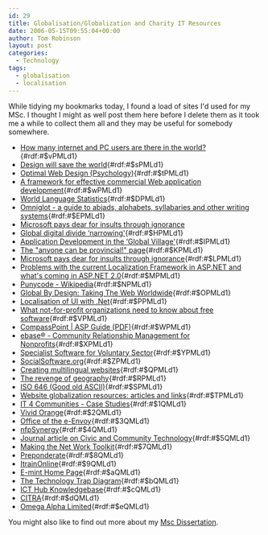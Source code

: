 ```yaml
---
id: 29
title: Globalisation/Globalization and Charity IT Resources
date: 2006-05-15T09:55:04+00:00
author: Tom Robinson
layout: post
categories:
  - Technology
tags:
  - globalisation
  - localisation
---
```

While tidying my bookmarks today, I found a load of sites I'd used for my MSc. I thought I might as well post them here before I delete them as it took me a while to collect them all and they may be useful for somebody somewhere.

  * [How many internet and PC users are there in the world?](http://www.geohive.com/global/geo.php?xml=ec_inet&xsl=ec_inet){#rdf:#$vPMLd1}
  * [Design will save the world](http://www.artlebedev.com/studio/slogan/){#rdf:#$sPMLd1}
  * [Optimal Web Design (Psychology)](http://psychology.wichita.edu/optimalweb/international.htm){#rdf:#$tPMLd1}
  * [A framework for effective commercial Web application development](http://www.ingentaconnect.com/search/expand?pub=infobike://mcb/172/1998/00000008/00000002/art00008){#rdf:#$wPMLd1}
  * [World Language Statistics](http://www.worldlingo.com/en/resources/language_statistics.html){#rdf:#$DPMLd1}
  * [Omniglot - a guide to abjads, alphabets, syllabaries and other writing systems](http://www.omniglot.com/index.htm){#rdf:#$EPMLd1}
  * [Microsoft pays dear for insults through ignorance](http://www.guardian.co.uk/uk_news/story/0,3604,1285890,00.html)
  * [Global digital divide &#8216;narrowing'](http://news.bbc.co.uk/1/hi/technology/4296919.stm){#rdf:#$HPMLd1}
  * [Application Development in the &#8216;Global Village'](http://www.gartner.com/pages/story.php.id.2340.s.8.jsp){#rdf:#$IPMLd1}
  * [The "anyone can be provincial!" page](http://www.trigeminal.com/samples/provincial.html){#rdf:#$KPMLd1}
  * [Microsoft pays dear for insults through ignorance](http://www.guardian.co.uk/online/news/0,12597,1286066,00.html){#rdf:#$LPMLd1}
  * [Problems with the current Localization Framework in ASP.NET and what's coming in ASP.NET 2.0](http://weblogs.asp.net/plip/archive/2004/04/11/111139.aspx){#rdf:#$MPMLd1}
  * [Punycode - Wikipedia](http://en.wikipedia.org/wiki/Punycode){#rdf:#$NPMLd1}
  * [Global By Design: Taking The Web Worldwide](http://bytelevel.com/globalbydesign/){#rdf:#$OPMLd1}
  * [Localisation of UI with .Net](http://channel9.msdn.com/ShowPost.aspx?PostID=24721#24721){#rdf:#$PPMLd1}
  * [What not-for-profit organizations need to know about free software](http://www.communitybandwidth.ca/articles/free_software){#rdf:#$VPMLd1}
  * [CompassPoint | ASP Guide (PDF)](http://www.compasspoint.org/assets/216_enonprofit.pdf){#rdf:#$WPMLd1}
  * [ebase® - Community Relationship Management for Nonprofits](http://www.ebase.org/){#rdf:#$XPMLd1}
  * [Specialist Software for Voluntary Sector](http://www.volresource.org.uk/swit/index.htm){#rdf:#$YPMLd1}
  * [SocialSoftware.org](http://socialsoftware.org/Home/Themes%2CInfoandlinks){#rdf:#$ZPMLd1}
  * [Creating multilingual websites](http://www.openmymind.net/localization/){#rdf:#$QPMLd1}
  * [The revenge of geography](http://www.economist.com/science/tq/displayStory.cfm?story_id=1620794){#rdf:#$RPMLd1}
  * [ISO 646 (Good old ASCII)](http://czyborra.com/charsets/iso646.html){#rdf:#$SPMLd1}
  * [Website globalization resources: articles and links](http://bytelevel.com/global/){#rdf:#$TPMLd1}
  * [IT 4 Communities - Case Studies](http://www.it4communities.org.uk/it4c/home/casestudies.jsp){#rdf:#$1QMLd1}
  * [Vivid Orange](http://www.vividorange.com/){#rdf:#$2QMLd1}
  * [Office of the e-Envoy](http://archive.cabinetoffice.gov.uk/e-envoy/index-content.htm){#rdf:#$3QMLd1}
  * [nfpSynergy](http://www.nfpsynergy.net/){#rdf:#$4QMLd1}
  * [Journal article on Civic and Community Technology](http://www.makingthenetwork.org/docs/journal.htm){#rdf:#$5QMLd1}
  * [Making the Net Work Toolkit](http://www.makingthenetwork.org/tools/culture.htm){#rdf:#$7QMLd1}
  * [Preponderate](http://www.preponderate.co.uk/redefiningprofit.htm){#rdf:#$8QMLd1}
  * [ItrainOnline](http://itrainonline.org/){#rdf:#$9QMLd1}
  * [E-mint Home Page](http://www.e-mint.org.uk/){#rdf:#$aQMLd1}
  * [The Technology Trap Diagram](http://www.makingthenetwork.org/tools/matrix.htm){#rdf:#$bQMLd1}
  * [ICT Hub Knowledgebase](http://www.lasa.org.uk/knowledgebase/index.shtml){#rdf:#$cQMLd1}
  * [CITRA](http://www.citra.org.uk/index.php){#rdf:#$dQMLd1}
  * [Omega Alpha Limited](http://www.omega-alpha.com/community2.htm){#rdf:#$eQMLd1}

You might also like to find out more about my [Msc Dissertation](/content/a-global-web-enablement-framework-for-small-charities-and-voluntary-sector-organisations/).